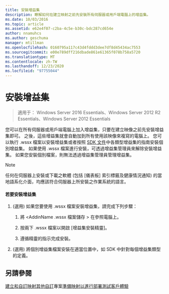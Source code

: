 ```yaml
---
title: 安裝增益集
description: 瞭解如何在建立映射之前先安裝所有伺服器或用戶端電腦上的增益集。
ms.date: 10/03/2016
ms.topic: article
ms.assetid: e62e4f07-c2ba-4c5e-b30c-bdc287cd654e
author: nnamuhcs
ms.author: geschuma
manager: mtillman
ms.openlocfilehash: 0160795a117c43d4fddd3dee7df8d45434ac7553
ms.sourcegitcommit: e00e789dff216dbade861e61365f078b758a5720
ms.translationtype: MT
ms.contentlocale: zh-TW
ms.lasthandoff: 12/23/2020
ms.locfileid: "97755044"
---
```

# <a name="install-add-ins"></a>安裝增益集

>適用于： Windows Server 2016 Essentials、Windows Server 2012 R2 Essentials、Windows Server 2012 Essentials

您可以在所有伺服器或用戶端電腦上加入增益集，只要在建立映像之前先安裝增益集即可。 之後，這些增益集就會自動加到所有使用該映像來複寫的電腦上。 您可以執行 .wssx 檔案以安裝增益集或者按照 [SDK 文件](https://go.microsoft.com/fwlink/?LinkID=248648)中各類型增益集的指南安裝個別增益集。 如果使用 .wssx 檔案進行安裝，可透過增益集管理員來解除安裝增益集。 如果您安裝個別檔案，則無法透過增益集管理員管理增益集。

> [!NOTE]
>  任何在伺服器上安裝或下載之軟體 (包括 [儀表板] 索引標籤及健康情況通知) 的當地語系化介面，均應該符合伺服器上所安裝之作業系統的語言。

#### <a name="to-install-an-add-in"></a>若要安裝增益集

1.  (選用) 如果您要使用 .wssx 檔案安裝增益集，請完成下列步驟：

    1.  將 <AddinName .wssx 檔案儲存 \> 在參照電腦上。

    2.  按兩下 .wssx 檔案以開啟 [增益集安裝精靈]。

    3.  遵循精靈的指示完成安裝。

2.  (選用) 將個別增益集檔案安裝在適當位置中，如 SDK 中針對每個增益集類型的定義。

## <a name="see-also"></a>另請參閱
 [建立和自訂映射](Creating-and-Customizing-the-Image.md)[其他自訂](Additional-Customizations.md)專案[準備映射以進行部署](Preparing-the-Image-for-Deployment.md)[測試客戶體驗](Testing-the-Customer-Experience.md)